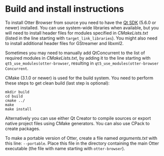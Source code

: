 Build and install instructions
==============================

To install Otter Browser from source you need to have the [Qt SDK](https://www.qt.io/download-open-source/) (5.6.0 or newer) installed. You can use system-wide libraries when available, but you will need to install header files for modules specified in *CMakeLists.txt* (listed in the line starting with `target_link_libraries`). You might also need to install additional header files for GStreamer and libxml2.

Sometimes you may need to manually add QtConcurrent to the list of required modules in *CMakeLists.txt*, by adding it to the line starting with `qt5_use_modules(otter-browser`, resulting in `qt5_use_modules(otter-browser Concurrent`.

CMake (3.1.0 or newer) is used for the build system. You need to perform these steps to get clean build (last step is optional):

    mkdir build
    cd build
    cmake ../
    make
    make install

Alternatively you can use either Qt Creator to compile sources or export native project files using CMake generators. You can also use CPack to create packages.

To make a portable version of Otter, create a file named *arguments.txt* with this line:
`--portable`. Place this file in the directory containing the main Otter executable (the file with name starting with `otter-browser`).
